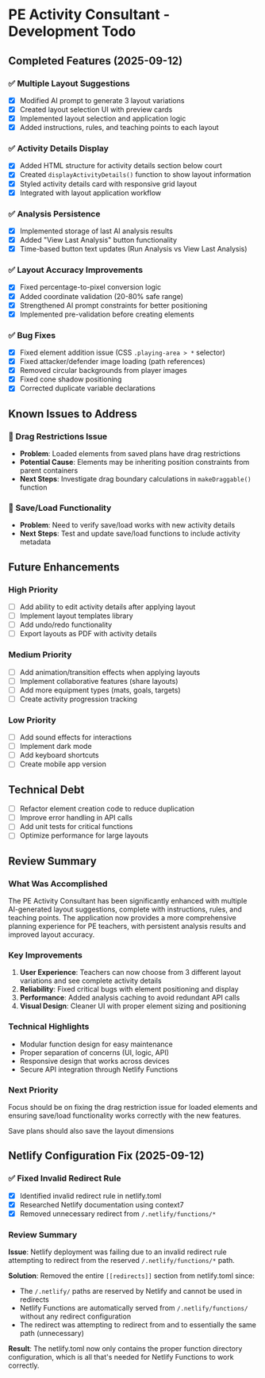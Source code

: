 # PE Activity Consultant - Development Todo

## Completed Features (2025-09-12)

### ✅ Multiple Layout Suggestions
- [x] Modified AI prompt to generate 3 layout variations
- [x] Created layout selection UI with preview cards
- [x] Implemented layout selection and application logic
- [x] Added instructions, rules, and teaching points to each layout

### ✅ Activity Details Display
- [x] Added HTML structure for activity details section below court
- [x] Created `displayActivityDetails()` function to show layout information
- [x] Styled activity details card with responsive grid layout
- [x] Integrated with layout application workflow

### ✅ Analysis Persistence
- [x] Implemented storage of last AI analysis results
- [x] Added "View Last Analysis" button functionality
- [x] Time-based button text updates (Run Analysis vs View Last Analysis)

### ✅ Layout Accuracy Improvements
- [x] Fixed percentage-to-pixel conversion logic
- [x] Added coordinate validation (20-80% safe range)
- [x] Strengthened AI prompt constraints for better positioning
- [x] Implemented pre-validation before creating elements

### ✅ Bug Fixes
- [x] Fixed element addition issue (CSS `.playing-area > *` selector)
- [x] Fixed attacker/defender image loading (path references)
- [x] Removed circular backgrounds from player images
- [x] Fixed cone shadow positioning
- [x] Corrected duplicate variable declarations

## Known Issues to Address

### 🔧 Drag Restrictions Issue
- **Problem**: Loaded elements from saved plans have drag restrictions
- **Potential Cause**: Elements may be inheriting position constraints from parent containers
- **Next Steps**: Investigate drag boundary calculations in `makeDraggable()` function

### 🔧 Save/Load Functionality
- **Problem**: Need to verify save/load works with new activity details
- **Next Steps**: Test and update save/load functions to include activity metadata

## Future Enhancements

### High Priority
- [ ] Add ability to edit activity details after applying layout
- [ ] Implement layout templates library
- [ ] Add undo/redo functionality
- [ ] Export layouts as PDF with activity details

### Medium Priority
- [ ] Add animation/transition effects when applying layouts
- [ ] Implement collaborative features (share layouts)
- [ ] Add more equipment types (mats, goals, targets)
- [ ] Create activity progression tracking

### Low Priority
- [ ] Add sound effects for interactions
- [ ] Implement dark mode
- [ ] Add keyboard shortcuts
- [ ] Create mobile app version

## Technical Debt
- [ ] Refactor element creation code to reduce duplication
- [ ] Improve error handling in API calls
- [ ] Add unit tests for critical functions
- [ ] Optimize performance for large layouts

## Review Summary

### What Was Accomplished
The PE Activity Consultant has been significantly enhanced with multiple AI-generated layout suggestions, complete with instructions, rules, and teaching points. The application now provides a more comprehensive planning experience for PE teachers, with persistent analysis results and improved layout accuracy.

### Key Improvements
1. **User Experience**: Teachers can now choose from 3 different layout variations and see complete activity details
2. **Reliability**: Fixed critical bugs with element positioning and display
3. **Performance**: Added analysis caching to avoid redundant API calls
4. **Visual Design**: Cleaner UI with proper element sizing and positioning

### Technical Highlights
- Modular function design for easy maintenance
- Proper separation of concerns (UI, logic, API)
- Responsive design that works across devices
- Secure API integration through Netlify Functions

### Next Priority
Focus should be on fixing the drag restriction issue for loaded elements and ensuring save/load functionality works correctly with the new features.

Save plans should also save the layout dimensions

## Netlify Configuration Fix (2025-09-12)

### ✅ Fixed Invalid Redirect Rule
- [x] Identified invalid redirect rule in netlify.toml
- [x] Researched Netlify documentation using context7
- [x] Removed unnecessary redirect from `/.netlify/functions/*`

### Review Summary
**Issue**: Netlify deployment was failing due to an invalid redirect rule attempting to redirect from the reserved `/.netlify/functions/*` path.

**Solution**: Removed the entire `[[redirects]]` section from netlify.toml since:
- The `/.netlify/` paths are reserved by Netlify and cannot be used in redirects
- Netlify Functions are automatically served from `/.netlify/functions/` without any redirect configuration
- The redirect was attempting to redirect from and to essentially the same path (unnecessary)

**Result**: The netlify.toml now only contains the proper function directory configuration, which is all that's needed for Netlify Functions to work correctly.